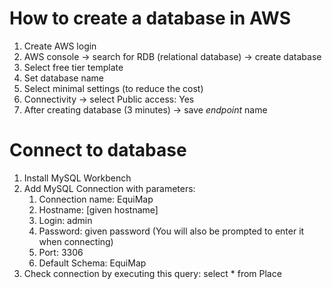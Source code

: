 # How to create a database in AWS

1. Create AWS login
2. AWS console -> search for RDB (relational database) -> create database
3. Select free tier template
4. Set database name
5. Select minimal settings (to reduce the cost)
6. Connectivity -> select Public access: Yes
7. After creating database (3 minutes) -> save _endpoint_ name

# Connect to database

1. Install MySQL Workbench
2. Add MySQL Connection with parameters:
   1. Connection name: EquiMap
   2. Hostname: [given hostname]
   3. Login: admin
   4. Password: given password (You will also be prompted to enter it when connecting)
   5. Port: 3306
   6. Default Schema: EquiMap
3. Check connection by executing this query: select \* from Place
